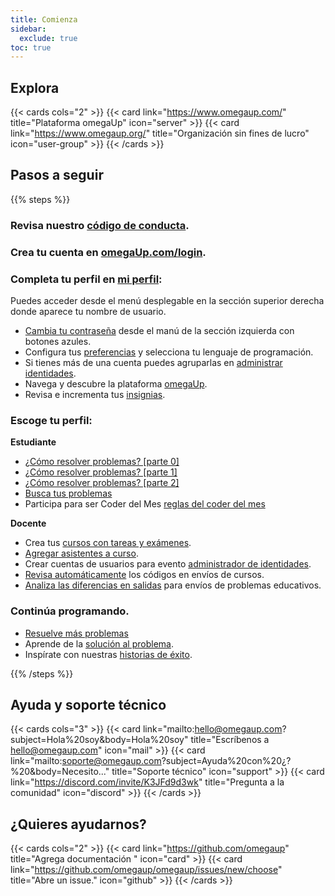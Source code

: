 ```yaml
---
title: Comienza 
sidebar:
  exclude: true
toc: true
---
```


## Explora

{{< cards cols="2" >}}
  {{< card link="https://www.omegaup.com/" title="Plataforma omegaUp" icon="server" >}}
  {{< card link="https://www.omegaup.org/" title="Organización sin fines de lucro" icon="user-group" >}}
{{< /cards >}}

## Pasos a seguir
{{% steps %}}

### Revisa nuestro [código de conducta](posts/codigo-de-conducta-en-omegaup/).
 
### Crea tu cuenta en [omegaUp.com/login](https://omegaup.com/login).

### Completa tu perfil en [mi perfil](https://omegaup.com/profile/):
Puedes acceder desde el menú desplegable en la sección superior derecha donde aparece tu nombre de usuario.
 - [Cambia tu contraseña](https://omegaup.com/profile/#change-password) desde el manú de la sección izquierda con botones azules.
 - Configura tus [preferencias](https://omegaup.com/profile/#edit-preferences) y selecciona tu lenguaje de programación.
 - Si tienes más de una cuenta puedes agruparlas en [administrar identidades](https://omegaup.com/profile/#manage-identities).
 - Navega y descubre la plataforma [omegaUp](https://omegaup.com).
 - Revisa e incrementa tus [insignias](https://omegaup.com/badge/list/).

### Escoge tu perfil:

**Estudiante**
- [¿Cómo resolver problemas? [parte 0]](posts/introduccion-a-omegaup-parte-0/)
- [¿Cómo resolver problemas? [parte 1]](posts/introduccion-a-omegaup-parte-1/)
- [¿Cómo resolver problemas? [parte 2]](posts/introduccion-a-omegaup-parte-2-problemas-basicos/)
- [Busca tus problemas](https://omegaup.com/problem/collection/)
- Participa para ser Coder del Mes [reglas del coder del mes](/posts/reglas-del-coder-del-mes/)


**Docente**
- Crea tus [cursos con tareas y exámenes](/posts/anunciando-omegaup-escuelas/).
- [Agregar asistentes a curso](posts/revision-codigo-envios-cursos/#rol-de-asistente-de-ense%C3%B1anza).
- Crear cuentas de usuarios para evento [administrador de identidades](posts/administracion-de-identidades/).
- [Revisa automáticamente](posts/revision-codigo-envios-cursos/) los códigos en envíos de cursos.
- [Analiza las diferencias en salidas](posts/analisis-de-diferencias-en-salidas-para-envios-de-problemas-educativos/) para envíos de problemas educativos.

### Continúa programando.
- [Resuelve más problemas](https://omegaup.com/problem/collection/)
- Aprende de la [solución al problema](https://www.youtube.com/watch?v=Rnel7EJCy7A&list=PLdSCJwXErQ8GMdYCQfikpin40Q0AZMBwn).
- Inspírate con nuestras [historias de éxito](https://www.youtube.com/watch?v=DLWwm6glajg&list=PLdSCJwXErQ8HaBjqgL_ISj5UWnFFHGxJQ).

{{% /steps %}}

## Ayuda y soporte técnico
{{< cards cols="3" >}}
  {{< card link="mailto:hello@omegaup.com?subject=Hola%20soy&body=Hola%20soy" title="Escríbenos a hello@omegaup.com" icon="mail" >}}
  {{< card link="mailto:soporte@omegaup.com?subject=Ayuda%20con%20¿?%20&body=Necesito..." title="Soporte técnico" icon="support" >}}
  {{< card link="https://discord.com/invite/K3JFd9d3wk" title="Pregunta a la comunidad" icon="discord" >}}
{{< /cards >}}

## ¿Quieres ayudarnos?
{{< cards cols="2" >}}
  {{< card link="https://github.com/omegaup" title="Agrega documentación " icon="card" >}}
  {{< card link="https://github.com/omegaup/omegaup/issues/new/choose" title="Abre un issue." icon="github" >}}
{{< /cards >}}

